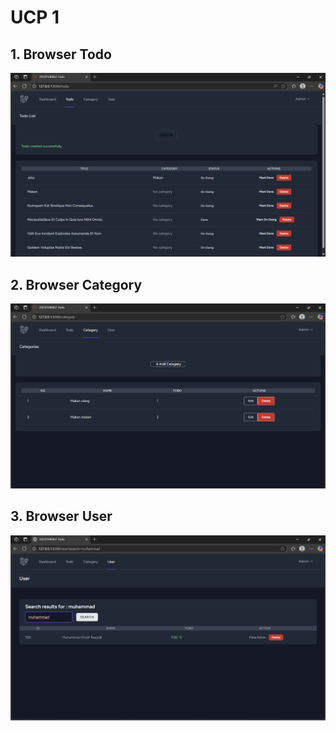 # UCP 1

## 1. Browser Todo
![Alt text](screenshot/ucp1/todo.png)

## 2. Browser Category
![Alt text](screenshot/ucp1/category.png)

## 3. Browser User
![Alt text](screenshot/ucp1/user.png)

